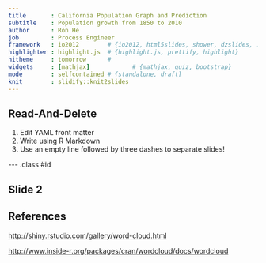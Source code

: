 ```yaml
---
title       : California Population Graph and Prediction
subtitle    : Population growth from 1850 to 2010
author      : Ron He  
job         : Process Engineer
framework   : io2012        # {io2012, html5slides, shower, dzslides, ...}
highlighter : highlight.js  # {highlight.js, prettify, highlight}
hitheme     : tomorrow      # 
widgets     : [mathjax]            # {mathjax, quiz, bootstrap}
mode        : selfcontained # {standalone, draft}
knit        : slidify::knit2slides
---
```


## Read-And-Delete

1. Edit YAML front matter
2. Write using R Markdown
3. Use an empty line followed by three dashes to separate slides!

--- .class #id 

## Slide 2




## References

http://shiny.rstudio.com/gallery/word-cloud.html

http://www.inside-r.org/packages/cran/wordcloud/docs/wordcloud

